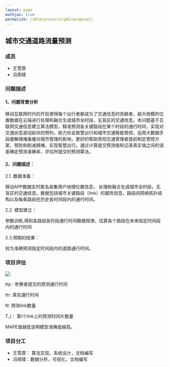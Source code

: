 ```yaml
---
layout: page
mathjax: true
permalink: /2019/projects/p03/proposal/
---
```


## 城市交通道路流量预测

### 成员

- 王雪霏
- 冯雨晴

### 问题描述

#### 1、问题背景分析

移动互联网时代的开启使得每个出行者都成为了交通信息的贡献者，超大规模的位置数据在云端进行处理和融合生成城市全时段，无盲区的交通信息。本问题基于互联网交通信息建立算法模型，精准预测各关键路段在某个时段的通行时间，实现对交通状态波动起伏的预判，助力社会智慧出行和城市交通智能管控。运用大数据手段缓解拥堵毒瘤对城市管理的影响，更好的帮助贵阳交通管理者提前制定管控方案，预防和削减拥堵，实现智慧出行。通过计算提交预测值和记录真实值之间的误差确定预测准确率，评估所提交的预测算法。

#### 2、问题描述：

2.1. 数据准备：

移动APP数据实时匿名收集用户地理位置信息， 处理和融合生成城市全时段，无盲区的交通信息。数据包括城市关键路段（link）的属性信息，路段间网络拓扑结构以及每条路段在历史各时间段内的通行时间。

2.2. 模型建立：

参数训练,得到各路段各时段通行时间数据规律，估算各个路段在未来指定时间段内的通行时间

2.3.预期的结果：

较为准确预测指定时间段内的道路通行时间。

### 项目评估

![](https://work.alibaba-inc.com/aliwork_tfs/g01_alibaba-inc_com/tfscom/TB13g.0SXXXXXbeaXXXXXXXXXXX.tfsprivate.png)

ttp : 参赛者提交的预测通行时间

ttr: 真实通行时间

N: 预测link数量

T_i： 第i个link上的预测时间片数量

MAPE值越低说明模型准确度越高。

### 项目分工

- 王雪霏： 算法实现，系统设计，文档编写
- 冯雨晴：数据分析，可视化，文档编写

